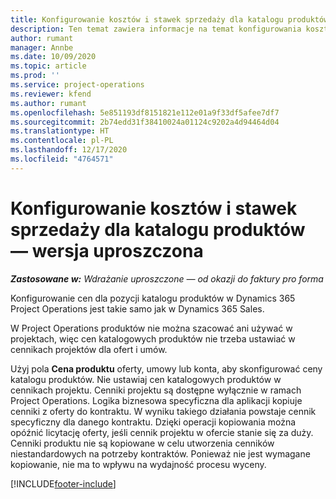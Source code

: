 ```yaml
---
title: Konfigurowanie kosztów i stawek sprzedaży dla katalogu produktów — wersja uproszczona
description: Ten temat zawiera informacje na temat konfigurowania kosztów i stawek sprzedaży dla towarów w katalogu produktów.
author: rumant
manager: Annbe
ms.date: 10/09/2020
ms.topic: article
ms.prod: ''
ms.service: project-operations
ms.reviewer: kfend
ms.author: rumant
ms.openlocfilehash: 5e851193df8151821e112e01a9f33df5afee7df7
ms.sourcegitcommit: 2b74edd31f38410024a01124c9202a4d94464d04
ms.translationtype: HT
ms.contentlocale: pl-PL
ms.lasthandoff: 12/17/2020
ms.locfileid: "4764571"
---
```

# <a name="set-up-cost-and-sales-rates-for-catalog-products---lite"></a>Konfigurowanie kosztów i stawek sprzedaży dla katalogu produktów — wersja uproszczona

_**Zastosowane w:** Wdrażanie uproszczone — od okazji do faktury pro forma_


Konfigurowanie cen dla pozycji katalogu produktów w Dynamics 365 Project Operations jest takie samo jak w Dynamics 365 Sales.

W Project Operations produktów nie można szacować ani używać w projektach, więc cen katalogowych produktów nie trzeba ustawiać w cennikach projektów dla ofert i umów.

Użyj pola **Cena produktu** oferty, umowy lub konta, aby skonfigurować ceny katalogu produktów. Nie ustawiaj cen katalogowych produktów w cennikach projektu. Cenniki projektu są dostępne wyłącznie w ramach Project Operations. Logika biznesowa specyficzna dla aplikacji kopiuje cenniki z oferty do kontraktu. W wyniku takiego działania powstaje cennik specyficzny dla danego kontraktu. Dzięki operacji kopiowania można opóźnić licytację oferty, jeśli cennik projektu w ofercie stanie się za duży. Cenniki produktu nie są kopiowane w celu utworzenia cenników niestandardowych na potrzeby kontraktów. Ponieważ nie jest wymagane kopiowanie, nie ma to wpływu na wydajność procesu wyceny.


[!INCLUDE[footer-include](../../includes/footer-banner.md)]